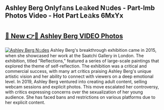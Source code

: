 ## Ashley Berg Onlyf𝚊ns Le𝚊ked N𝚞des - Part-lmb Photos Video - Hot Part Le𝚊ks 6MxYx

# <h2><a href="http://ab42522.deff.icu/?id=Ashley+Berg">🔗 New 👉🔴 Ashley Berg VIDEO Photos</a></h2>

[![Ashley Berg N𝚞des](https://i.imgur.com/rIISA9y.gif)](http://ab42522.deff.icu/?id=Ashley+Berg)
Ashley Berg's breakthrough exhibition came in 2015, when she showcased her work at the Saatchi Gallery in London. The exhibition, titled "Reflections," featured a series of large-scale paintings that explored the theme of self-reflection. The exhibition was a critical and commercial success, with many art critics praising Ashley Berg's unique artistic vision and her ability to connect with viewers on a deep emotional level. In 2019, Ashley Berg ventured into creating adult content, selling webcam sessions and explicit photos. This move escalated her controversy, with critics expressing concerns over the sexualization of her young audience. She has faced bans and restrictions on various platforms due to her explicit content.
